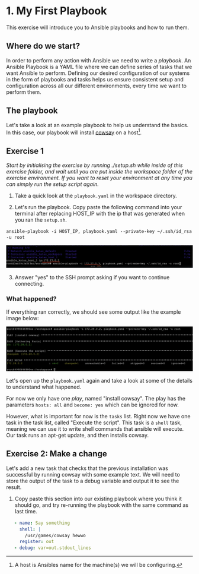 # 1. My First Playbook

This exercise will introduce you to Ansible playbooks and how to run them.

## Where do we start?
In order to perform any action with Ansible we need to write a *playbook*. An Ansible Playbook is a YAML file where we can define series of tasks that we want Ansible to perform. Defining our desired configuration of our systems in the form of playbooks and tasks helps us ensure consistent setup and configuration across all our different environments, every time we want to perform them.

## The playbook
Let's take a look at an example playbook to help us understand the basics. In this case, our playbook will install [cowsay](https://pypi.org/project/cowsay/)
on a host[^1].

[^1]: A host is Ansibles name for the machine(s) we will be configuring.

## Exercise 1

*Start by initialising the exercise by running ./setup.sh while inside of this exercise folder, and wait until you are put inside the workspace folder of the exercise environment. If you want to reset your environment at any time you can simply run the setup script again.*

1. Take a quick look at the `playbook.yaml` in the workspace directory.

2. Let's run the playbook. Copy paste the following command into your terminal after replacing HOST_IP with the ip that was generated when you ran the `setup.sh`.

```
ansible-playbook -i HOST_IP, playbook.yaml --private-key ~/.ssh/id_rsa -u root
```

![playbook run helper image](/utils/assets/my-first-playbook_img_1.png)

3. Answer "yes" to the SSH prompt asking if you want to continue connecting.

### What happened?

If everything ran correctly, we should see some output like the example image below:

![playbook run output image](/utils/assets/my-first-playbook_img_2.png)

Let's open up the `playbook.yaml` again and take a look at some of the details to understand what happened.

For now we only have one *play*, named "install cowsay". The play has the parameters `hosts: all` and  `become: yes` which can be ignored for now.

However, what is important for now is the `tasks` list. Right now we have one task in the task list, called "Execute the script". This task is a `shell` task, meaning we can use it to write shell commands that ansible will execute. Our task runs an apt-get update, and then installs cowsay.

## Exercise 2: Make a change
Let's add a new task that checks that the previous installation was successful by running cowsay with some example text. We will need to store the output of the task to a debug variable and output it to see the result.

1. Copy paste this section into our existing playbook where you think it should go, and try re-running the playbook with the same command as last time.

 ```yaml
    - name: Say something
      shell: |
        /usr/games/cowsay hewwo
      register: out
    - debug: var=out.stdout_lines
```

